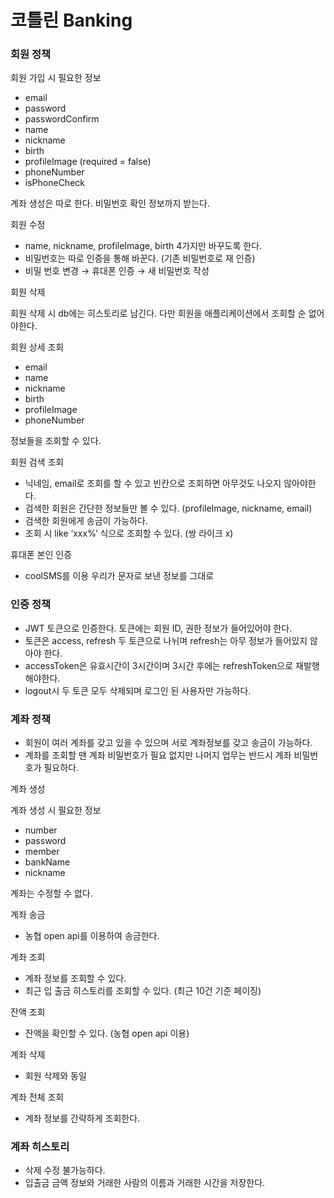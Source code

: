 # 코틀린 Banking

### 회원 정책

회원 가입 시 필요한 정보 

- email
- password
- passwordConfirm
- name
- nickname
- birth
- profileImage (required = false)
- phoneNumber
- isPhoneCheck

계좌 생성은 따로 한다. 비밀번호 확인 정보까지 받는다.

회원 수정

- name, nickname, profileImage, birth 4가지만 바꾸도록 한다.
- 비밀번호는 따로 인증을 통해 바꾼다. (기존 비밀번호로 재 인증)
- 비밀 번호 변경 → 휴대폰 인증 → 새 비밀번호 작성

회원 삭제

회원 삭제 시 db에는 히스토리로 남긴다. 다만 회원을 애플리케이션에서 조회할 순 없어야한다.

회원 상세 조회 

- email
- name
- nickname
- birth
- profileImage
- phoneNumber

정보들을 조회할 수 있다. 

회원 검색 조회

- 닉네임, email로 조회를 할 수 있고 빈칸으로 조회하면 아무것도 나오지 않아야한다.
- 검색한 회원은 간단한 정보들만 볼 수 있다. (profileImage, nickname, email)
- 검색한 회원에게 송금이 가능하다.
- 조회 시 like ‘xxx%’ 식으로 조회할 수 있다. (쌍 라이크 x)

휴대폰 본인 인증 

- coolSMS를 이용 우리가 문자로 보낸 정보를 그대로

### 인증 정책

- JWT 토큰으로 인증한다. 토큰에는 회원 ID, 권한 정보가 들어있어야 한다.
- 토큰은 access, refresh 두 토큰으로 나뉘며 refresh는 아무 정보가 들어있지 않아야 한다.
- accessToken은 유효시간이 3시간이며 3시간 후에는 refreshToken으로 재발행해야한다.
- logout시 두 토큰 모두 삭제되며 로그인 된 사용자만 가능하다.

### 계좌 정책

- 회원이 여러 계좌를 갖고 있을 수 있으며 서로 계좌정보를 갖고 송금이 가능하다.
- 계좌를 조회할 땐 계좌 비밀번호가 필요 없지만 나머지 업무는 반드시 계좌 비밀번호가 필요하다.

계좌 생성

계좌 생성 시 필요한 정보

- number
- password
- member
- bankName
- nickname

계좌는 수정할 수 없다.

계좌 송금

- 농협 open api를 이용하여 송금한다.

계좌 조회

- 계좌 정보를 조회할 수 있다.
- 최근 입 출금 히스토리를 조회할 수 있다. (최근 10건 기준 페이징)

잔액 조회

- 잔액을 확인할 수 있다. (농협 open api 이용)

계좌 삭제

- 회원 삭제와 동일

계좌 전체 조회

- 계좌 정보를 간략하게 조회한다.

### 계좌 히스토리

- 삭제 수정 불가능하다.
- 입출금 금액 정보와 거래한 사람의 이름과 거래한 시간을 저장한다.
